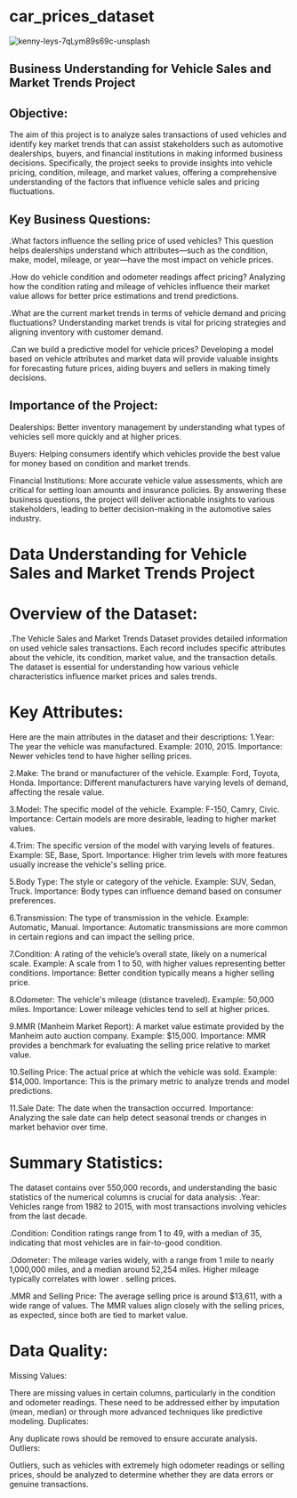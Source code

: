 # car_prices_dataset
![kenny-leys-7qLym89s69c-unsplash](https://github.com/user-attachments/assets/c2a7ec4d-3a6b-496c-a48f-0ebfaee11aa5)
## Business Understanding for Vehicle Sales and Market Trends Project
## Objective:
The aim of this project is to analyze sales transactions of used vehicles and identify key market trends that can assist stakeholders such as automotive dealerships, buyers, and financial institutions in making informed business decisions. Specifically, the project seeks to provide insights into vehicle pricing, condition, mileage, and market values, offering a comprehensive understanding of the factors that influence vehicle sales and pricing fluctuations.

## Key Business Questions:
.What factors influence the selling price of used vehicles?
This question helps dealerships understand which attributes—such as the condition, make, model, mileage, or year—have the most impact on vehicle prices.

.How do vehicle condition and odometer readings affect pricing?
Analyzing how the condition rating and mileage of vehicles influence their market value allows for better price estimations and trend predictions.

.What are the current market trends in terms of vehicle demand and pricing fluctuations?
Understanding market trends is vital for pricing strategies and aligning inventory with customer demand.

.Can we build a predictive model for vehicle prices?
Developing a model based on vehicle attributes and market data will provide valuable insights for forecasting future prices, aiding buyers and sellers in making timely decisions.

## Importance of the Project:
Dealerships: Better inventory management by understanding what types of vehicles sell more quickly and at higher prices.

Buyers: Helping consumers identify which vehicles provide the best value for money based on condition and market trends.

Financial Institutions: More accurate vehicle value assessments, which are critical for setting loan amounts and insurance policies.
By answering these business questions, the project will deliver actionable insights to various stakeholders, leading to better decision-making in the automotive sales industry.




# Data Understanding for Vehicle Sales and Market Trends Project
# Overview of the Dataset:
.The Vehicle Sales and Market Trends Dataset provides detailed information on used vehicle sales transactions. Each record includes specific attributes about the vehicle, its condition, market value, and the transaction details. The dataset is essential for understanding how various vehicle characteristics influence market prices and sales trends.

# Key Attributes:
Here are the main attributes in the dataset and their descriptions:
1.Year: The year the vehicle was manufactured.
Example: 2010, 2015.
Importance: Newer vehicles tend to have higher selling prices.

2.Make: The brand or manufacturer of the vehicle.
Example: Ford, Toyota, Honda.
Importance: Different manufacturers have varying levels of demand, affecting the resale value.

3.Model: The specific model of the vehicle.
Example: F-150, Camry, Civic.
Importance: Certain models are more desirable, leading to higher market values.

4.Trim: The specific version of the model with varying levels of features.
Example: SE, Base, Sport.
Importance: Higher trim levels with more features usually increase the vehicle's selling price.

5.Body Type: The style or category of the vehicle.
Example: SUV, Sedan, Truck.
Importance: Body types can influence demand based on consumer preferences.

6.Transmission: The type of transmission in the vehicle.
Example: Automatic, Manual.
Importance: Automatic transmissions are more common in certain regions and can impact the selling price.

7.Condition: A rating of the vehicle’s overall state, likely on a numerical scale.
Example: A scale from 1 to 50, with higher values representing better conditions.
Importance: Better condition typically means a higher selling price.

8.Odometer: The vehicle's mileage (distance traveled).
Example: 50,000 miles.
Importance: Lower mileage vehicles tend to sell at higher prices.

9.MMR (Manheim Market Report): A market value estimate provided by the Manheim auto auction company.
Example: $15,000.
Importance: MMR provides a benchmark for evaluating the selling price relative to market value.

10.Selling Price: The actual price at which the vehicle was sold.
Example: $14,000.
Importance: This is the primary metric to analyze trends and model predictions.

11.Sale Date: The date when the transaction occurred.
Importance: Analyzing the sale date can help detect seasonal trends or changes in market behavior over time.

# Summary Statistics:
The dataset contains over 550,000 records, and understanding the basic statistics of the numerical columns is crucial for data analysis:
.Year:
Vehicles range from 1982 to 2015, with most transactions involving vehicles from the last decade.

.Condition:
Condition ratings range from 1 to 49, with a median of 35, indicating that most vehicles are in fair-to-good condition.

.Odometer:
The mileage varies widely, with a range from 1 mile to nearly 1,000,000 miles, and a median around 52,254 miles. Higher mileage typically correlates with lower .
selling prices.

.MMR and Selling Price:
The average selling price is around $13,611, with a wide range of values. The MMR values align closely with the selling prices, as expected, since both are tied to market value.

# Data Quality:
Missing Values:

There are missing values in certain columns, particularly in the condition and odometer readings. These need to be addressed either by imputation (mean, median) or through more advanced techniques like predictive modeling.
Duplicates:

Any duplicate rows should be removed to ensure accurate analysis.
Outliers:

Outliers, such as vehicles with extremely high odometer readings or selling prices, should be analyzed to determine whether they are data errors or genuine transactions.
